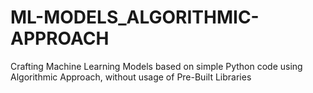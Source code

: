 # ML-MODELS_ALGORITHMIC-APPROACH

Crafting Machine Learning Models based on simple Python code using Algorithmic Approach, without usage of Pre-Built Libraries
